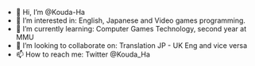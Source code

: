 - 👋 Hi, I’m @Kouda-Ha
- 👀 I’m interested in: English, Japanese and Video games programming.       
- 🌱 I’m currently learning: Computer Games Technology, second year at MMU
- 💞️ I’m looking to collaborate on: Translation JP - UK Eng and vice versa
- 📫 How to reach me: Twitter @Kouda_Ha

<!---
Kouda-Ha/Kouda-Ha is a ✨ special ✨ repository because its `README.md` (this file) appears on your GitHub profile.
You can click the Preview link to take a look at your changes.
--->
